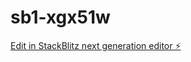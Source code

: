# sb1-xgx51w

[Edit in StackBlitz next generation editor ⚡️](https://stackblitz.com/~/github.com/IsoJenn/sb1-xgx51w)